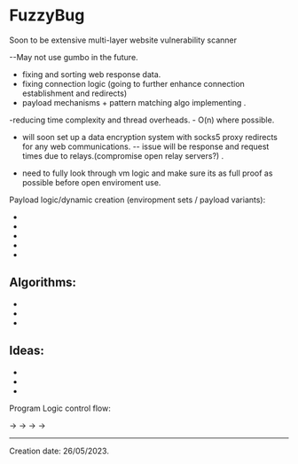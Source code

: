 # FuzzyBug
Soon to be extensive multi-layer website vulnerability scanner



--May not use gumbo in the future.
- fixing and sorting web response data.
- fixing connection logic (going to further enhance connection establishment and redirects)
- payload mechanisms + pattern matching algo implementing .

-reducing time complexity and thread overheads. - O(n) where possible.


- will soon set up a data encryption system with socks5 proxy redirects for any web communications.
-- issue will be response and request times due to relays.(compromise open relay servers?) .


- need to fully look through vm logic and make sure its as full proof as possible before open enviroment use.



Payload logic/dynamic creation (enviropment sets / payload variants):

-
-
-
-
-


Algorithms:
-
-
-
-

Ideas:
-
-
-
-
Program Logic control flow: 


->     ->    ->   ->   



-----------------------------



Creation date: 26/05/2023.
